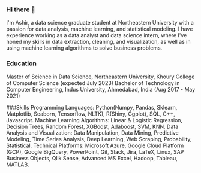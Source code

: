 ### Hi there 👋 
I'm Ashir, a data science graduate student at Northeastern University with a passion for data analysis, machine learning, and statistical modeling. I have experience working as a data analyst and data science intern, where I've honed my skills in data extraction, cleaning, and visualization, as well as in using machine learning algorithms to solve business problems.

### Education
Master of Science in Data Science, Northeastern University, Khoury College of Computer Science (expected July 2023)
Bachelor of Technology in Computer Engineering, Indus University, Ahmedabad, India (Aug 2017 - May 2021)

###Skills
Programming Languages: Python(Numpy, Pandas, Sklearn, Matplotlib, Seaborn, Tensorflow, NLTK), R(Shiny, Ggplot), SQL, C++, Javascript.
Machine Learning Algorithms: Linear & Logistic Regression, Decision Trees, Random Forest, XGBoost, Adaboost, SVM, KNN.
Data Analysis and Visualization: Data Manipulation, Data Mining, Predictive Modeling, Time Series Analysis, Deep Learning, Web Scraping, Probability, Statistical.
Technical Platforms: Microsoft Azure, Google Cloud Platform (GCP), Google BigQuery, PowerPoint, Git, Slack, Jira, LaTeX, Linux, SAP Business Objects, Qlik Sense, Advanced MS Excel, Hadoop, Tableau, MATLAB.
